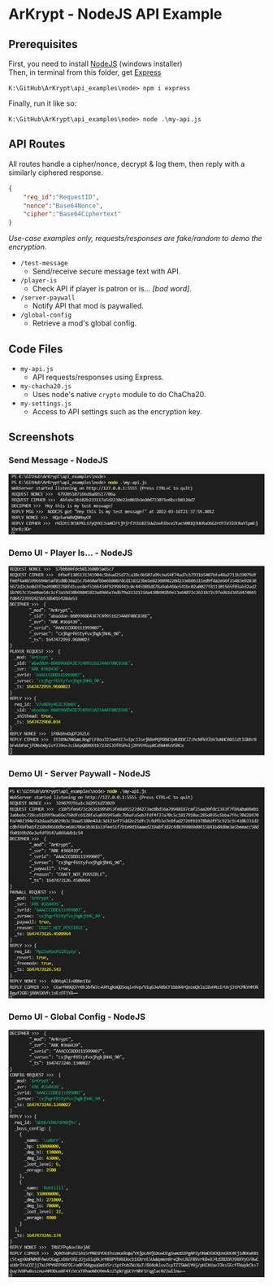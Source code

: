 # ArKrypt - NodeJS API Example

## Prerequisites
First, you need to install [NodeJS](https://nodejs.org/en/download/) (windows installer)  
Then, in terminal from this folder, get [Express](https://github.com/expressjs/express) 
```
K:\GitHub\ArKrypt\api_examples\node> npm i express
```
Finally, run it like so:
```
K:\GitHub\ArKrypt\api_examples\node> node .\my-api.js
```

## API Routes
All routes handle a cipher/nonce, decrypt & log them, then reply with a similarly ciphered response. 
```json
{
    "req_id":"RequestID",
    "nonce":"Base64Nonce",
    "cipher":"Base64Ciphertext"
}
```
_Use-case examples only, requests/responses are fake/random to demo the encryption._
- `/test-message` 
  - Send/receive secure message text with API. 
- `/player-is` 
  - Check API if player is patron or is... _[bad word]_.
- `/server-paywall` 
  - Notify API that mod is paywalled.
- `/global-config` 
  - Retrieve a mod's global config.  

## Code Files
- `my-api.js` 
  - API requests/responses using Express.
- `my-chacha20.js` 
  - Uses node's native `crypto` module to do ChaCha20.
- `my-settings.js` 
  - Access to API settings such as the encryption key.

## Screenshots
### Send Message - NodeJS
![Send Message - NodeJS](/images/ArKrypt_SendMessageCmd_API_NodeJS.PNG)
### Demo UI - Player Is... - NodeJS
![Player Is... NodeJS](/images/ArKrypt_UI_PlayerIs_API_NodeJS.PNG)
### Demo UI - Server Paywall - NodeJS
![Server Paywall - NodeJS](/images/ArKrypt_UI_SvrPaywall_API_NodeJS.PNG)
### Demo UI - Global Config - NodeJS
![Global Config - NodeJS](/images/ArKrypt_UI_GlobalConf_API_NodeJS.PNG)
